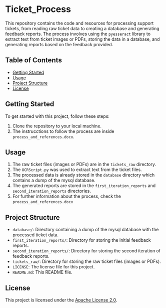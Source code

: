 # Ticket_Process

This repository contains the code and resources for processing support tickets, from reading raw ticket data to creating a database and generating feedback reports. The process involves using the `pyesseract` library to extract text from ticket images or PDFs, storing the data in a database, and generating reports based on the feedback provided.

## Table of Contents

- [Getting Started](#getting-started)
- [Usage](#usage)
- [Project Structure](#project-structure)
- [License](#license)

## Getting Started

To get started with this project, follow these steps:

1. Clone the repository to your local machine.
2. The instrucctions to follow the process are inside `process_and_references.docx`.

## Usage

1. The raw ticket files (images or PDFs) are in the `tickets_raw` directory.
2. The `OCRScript.py` was used to extract text from the ticket files.
3. The processed data is already stored in the `database` directory which contains a dump of the mysql database.
5. The generated reports are stored in the `first_iteration_reports` and `second_iteration_reports` directories.
6. For further information about the process, check the `process_and_references.docx`

## Project Structure

- `database/`: Directory containing a dump of the mysql database with the processed ticket data.
- `first_iteration_reports/`: Directory for storing the initial feedback reports.
- `second_iteration_reports/`: Directory for storing the second iteration of feedback reports.
- `tickets_raw/`: Directory for storing the raw ticket files (images or PDFs).
- `LICENSE`: The license file for this project.
- `README.md`: This README file.

## License

This project is licensed under the [Apache License 2.0](LICENSE).
